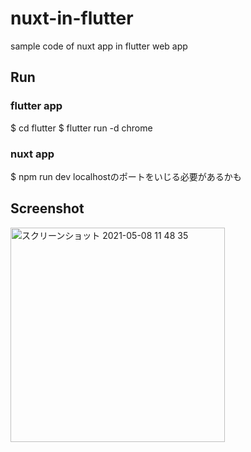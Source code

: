 # nuxt-in-flutter

sample code of nuxt app in flutter web app

## Run

### flutter app
$ cd flutter
$ flutter run -d chrome

### nuxt app
$ npm run dev
localhostのポートをいじる必要があるかも


## Screenshot

<img width="343" alt="スクリーンショット 2021-05-08 11 48 35" src="https://user-images.githubusercontent.com/1274336/117523429-61f08b00-aff3-11eb-964e-56771cf0fa58.png">

